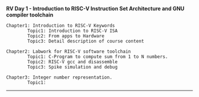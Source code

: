 **RV Day 1 - Introduction to RISC-V Instruction Set Architecture and GNU compiler toolchain**

    Chapter1: Introduction to RISC-V Keywords
            Topic1: Introduction to RISC-V ISA
            Topic2: From apps to Hardware
            Topic3: Detail description of course content

    Chapter2: Labwork for RISC-V software toolchain
            Topic1: C-Program to compute sum from 1 to N numbers.
            Topic2: RISC-V gcc and disassemble
            Topic3: Spike simulation and debug

    Chapter3: Integer number representation.
            Topic1: 

---------------------------------------------------------------------------------------------------------------------------------
